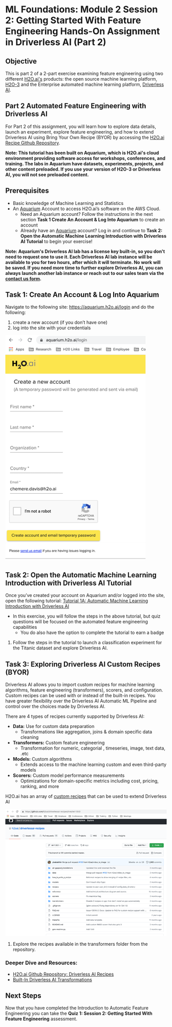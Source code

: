 # ML Foundations: Module 2 Session 2: Getting Started With Feature Engineering Hands-On Assignment in Driverless AI (Part 2)

## Objective

This is part 2 of a 2-part exercise examining feature engineering using two different [H2O.ai's](https://www.h2o.ai/) products: the open source machine learning platform, [H2O-3](https://www.h2o.ai/products/h2o/) and the Enterprise automated machine learning platform, [Driverless AI](https://www.h2o.ai/products/h2o-driverless-ai/).

## Part 2 Automated Feature Engineering with Driverless AI

For Part 2 of this assignment, you will learn how to explore data details, launch an experiment, explore feature engineering, and how to extend Driverless AI using Bring Your Own Recipe (BYOR) by accessing the [H2O.ai Recipe Github Repository](https://github.com/h2oai/driverlessai-recipes/tree/rel-1.9.0). 

**Note: This tutorial has been built on Aquarium, which is H2O.ai's cloud environment providing software access for workshops, conferences, and training. The labs in Aquarium have datasets, experiments, projects, and other content preloaded. If you use your version of H2O-3 or Driverless AI, you will not see preloaded content.**


## Prerequisites

- Basic knowledge of Machine Learning and Statistics
- An [Aquarium](https://aquarium.h2o.ai/) Account to access H2O.ai’s software on the AWS Cloud. 
   - Need an Aquarium account? Follow the instructions in the next section **Task 1 Create An Account & Log Into Aquarium** to create an account
  - Already have an [Aquarium](https://aquarium.h2o.ai/) account? Log in and continue to **Task 2: Open the Automatic Machine Learning Introduction with Driverless AI Tutorial** to begin your exercise!


**Note: Aquarium's Driverless AI lab has a license key built-in, so you don't need to request one to use it. Each Driverless AI lab instance will be available to you for two hours, after which it will terminate. No work will be saved. If you need more time to further explore Driverless AI, you can always launch another lab instance or reach out to our sales team via the [contact us form](https://www.h2o.ai/company/contact/).**

## Task 1: Create An Account & Log Into Aquarium

Navigate to the following site: https://aquarium.h2o.ai/login and do the following: 

1.  create a new account (if you don’t have one) 
2.  log into the site with your credentials

![picture-1](assets/picture-1.jpg)

## Task 2: Open the Automatic Machine Learning Introduction with Driverless AI Tutorial

Once you’ve created your account on Aquarium and/or logged into the site, open the following tutorial: [Tutorial 1A: Automatic Machine Learning Introduction with Driverless AI](https://training.h2o.ai/products/tutorial-1a-automatic-machine-learning-introduction-with-driverless-ai)

- In this exercise, you will follow the steps in the above tutorial, but quiz questions will be focused on the automated feature engineering capabilities
  - You do also have the option to complete the tutorial to earn a badge
 
1. Follow the steps in the tutorial to launch a classification experiment for the Titanic dataset and explore Driverless AI.

## Task 3: Exploring Driverless AI Custom Recipes (BYOR) 

Driverless AI allows you to import custom recipes for machine learning algorithms, feature engineering (transformers), scorers, and configuration. Custom recipes can be used with or instead of the built-in recipes. You have greater flexibility over the Driverless AI Automatic ML Pipeline and control over the choices made by Driverless AI.

There are 4 types of recipes currently supported by Driverless AI:

- **Data:** Use for custom data preparation
  - Transformations like aggregation, joins & domain specific data cleaning
- **Transformers:** Custom feature engineering
  - Transformation for numeric, categorial , timeseries, image, text data, .etc
- **Models:** Custom algorithms 
   - Extends access to the machine learning custom and even third-party models
- **Scorers:** Custom model performance measurements
  - Optimizations for domain-specific metrics including cost, pricing, ranking, and more

H2O.ai has an array of [custom recipes](https://github.com/h2oai/driverlessai-recipes/tree/rel-1.9.0) that can be used to extend Driverless AI 

![picture-9](assets/picture-9.jpg)
 
1. Explore the recipes available in the transformers folder from the repository.
 
### Deeper Dive and Resources:
- [H2O.ai Github Repository: Driverless AI Recipes](https://github.com/h2oai/driverlessai-recipes/tree/rel-1.9.0)
- [Built-In Driverless AI Transformations](http://docs.h2o.ai/driverless-ai/latest-stable/docs/userguide/transformations.html)

## Next Steps

Now that you have completed the Introduction to Automatic Feature Engineering you can take the **Quiz 1: Session 2: Getting Started With Feature Engineering** assessment.

